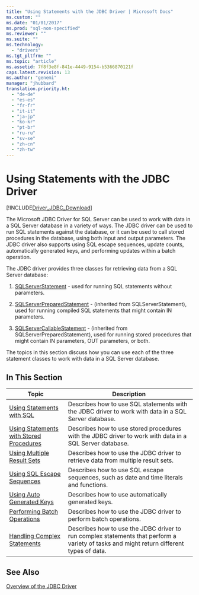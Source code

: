 ```yaml
---
title: "Using Statements with the JDBC Driver | Microsoft Docs"
ms.custom: ""
ms.date: "01/01/2017"
ms.prod: "sql-non-specified"
ms.reviewer: ""
ms.suite: ""
ms.technology: 
  - "drivers"
ms.tgt_pltfrm: ""
ms.topic: "article"
ms.assetid: 7f8f3e8f-841e-4449-9154-b5366870121f
caps.latest.revision: 13
ms.author: "genemi"
manager: "jhubbard"
translation.priority.ht: 
  - "de-de"
  - "es-es"
  - "fr-fr"
  - "it-it"
  - "ja-jp"
  - "ko-kr"
  - "pt-br"
  - "ru-ru"
  - "sv-se"
  - "zh-cn"
  - "zh-tw"
---
```

# Using Statements with the JDBC Driver
[!INCLUDE[Driver_JDBC_Download](../../connect/jdbc/includes)]

  The Microsoft JDBC Driver for SQL Server can be used to work with data in a SQL Server database in a variety of ways. The JDBC driver can be used to run SQL statements against the database, or it can be used to call stored procedures in the database, using both input and output parameters. The JDBC driver also supports using SQL escape sequences, update counts, automatically generated keys, and performing updates within a batch operation.  
  
 The JDBC driver provides three classes for retrieving data from a SQL Server database:  
  
1.  [SQLServerStatement](../../connect/jdbc/reference/sqlserverstatement-class.md) - used for running SQL statements without parameters.  
  
2.  [SQLServerPreparedStatement](../../connect/jdbc/reference/sqlserverpreparedstatement-class.md) - (inherited from SQLServerStatement), used for running compiled SQL statements that might contain IN parameters.  
  
3.  [SQLServerCallableStatement](../../connect/jdbc/reference/sqlservercallablestatement-class.md) - (inherited from SQLServerPreparedStatement), used for running stored procedures that might contain IN parameters, OUT parameters, or both.  
  
 The topics in this section discuss how you can use each of the three statement classes to work with data in a SQL Server database.  
  
## In This Section  
  
|Topic|Description|  
|-----------|-----------------|  
|[Using Statements with SQL](../../connect/jdbc/using-statements-with-sql.md)|Describes how to use SQL statements with the JDBC driver to work with data in a SQL Server database.|  
|[Using Statements with Stored Procedures](../../connect/jdbc/using-statements-with-stored-procedures.md)|Describes how to use stored procedures with the JDBC driver to work with data in a SQL Server database.|  
|[Using Multiple Result Sets](../../connect/jdbc/using-multiple-result-sets.md)|Describes how to use the JDBC driver to retrieve data from multiple result sets.|  
|[Using SQL Escape Sequences](../../connect/jdbc/using-sql-escape-sequences.md)|Describes how to use SQL escape sequences, such as date and time literals and functions.|  
|[Using Auto Generated Keys](../../connect/jdbc/using-auto-generated-keys.md)|Describes how to use automatically generated keys.|  
|[Performing Batch Operations](../../connect/jdbc/performing-batch-operations.md)|Describes how to use the JDBC driver to perform batch operations.|  
|[Handling Complex Statements](../../connect/jdbc/handling-complex-statements.md)|Describes how to use the JDBC driver to run complex statements that perform a variety of tasks and might return different types of data.|  
  
## See Also  
 [Overview of the JDBC Driver](../../connect/jdbc/overview-of-the-jdbc-driver.md)  
  
  